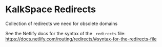 # KalkSpace Redirects

Collection of redirects we need for obsolete domains

See the Netlify docs for the syntax of the `_redirects` file: https://docs.netlify.com/routing/redirects/#syntax-for-the-redirects-file
